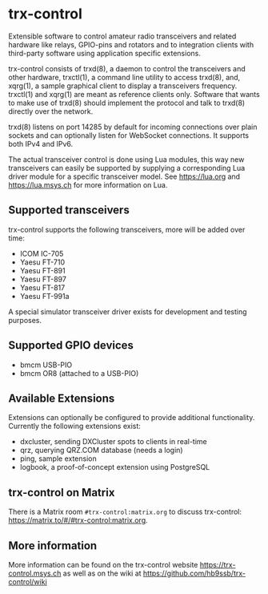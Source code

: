 # trx-control

Extensible software to control amateur radio transceivers and related hardware
like relays, GPIO-pins and rotators and to integration clients with third-party
software using application specific extensions.

trx-control consists of trxd(8), a daemon to control the transceivers and
other hardware, trxctl(1), a command line utility to access trxd(8), and,
xqrg(1), a sample graphical client to display a transceivers frequency.
trxctl(1) and xqrg(1) are meant as reference clients only.
Software that wants to make use of trxd(8) should implement the protocol
and talk to trxd(8) directly over the network.

trxd(8) listens on port 14285 by default for incoming connections over
plain sockets and can optionally listen for WebSocket connections. It supports
both IPv4 and IPv6.

The actual transceiver control is done using Lua modules, this way new
transceivers can easily be supported by supplying a corresponding Lua driver
module for a specific transceiver model. See https://lua.org and
https://lua.msys.ch for more information on Lua.

## Supported transceivers

trx-control supports the following transceivers, more will be added over time:

* ICOM IC-705
* Yaesu FT-710
* Yaesu FT-891
* Yaesu FT-897
* Yaesu FT-817
* Yaesu FT-991a

A special simulator transceiver driver exists for development and testing
purposes.

## Supported GPIO devices

* bmcm USB-PIO
* bmcm OR8 (attached to a USB-PIO)

## Available Extensions

Extensions can optionally be configured to provide additional functionality.
Currently the following extensions exist:

* dxcluster, sending DXCluster spots to clients in real-time
* qrz, querying QRZ.COM database (needs a login)
* ping, sample extension
* logbook, a proof-of-concept extension using PostgreSQL

## trx-control on Matrix

There is a Matrix room ``#trx-control:matrix.org`` to discuss trx-control:
https://matrix.to/#/#trx-control:matrix.org.

## More information

More information can be found on the trx-control website
https://trx-control.msys.ch as well as on the wiki at
https://github.com/hb9ssb/trx-control/wiki
